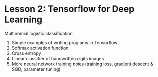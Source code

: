 # Lesson 2: Tensorflow for Deep Learning

Multinomial logistic classification

1. Simple examples of writing programs in Tensorflow 
2. Softmax activation function 
3. Cross entropy 
4. Linear classifier of handwritten digits images  
5. More neural network training notes (training loss, gradient descent  & SGD, parameter tuning)
